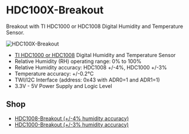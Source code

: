 # HDC100X-Breakout
Breakout with TI HDC1000 or HDC1008 Digital Humidity and Temperature Sensor.

![HDC100X-Breakout](https://github.com/watterott/HDC100X-Breakout/raw/master/hardware/HDC100X-Breakout_v11.jpg)

* [TI HDC1000 or HDC1008](http://www.ti.com/product/hdc1008) Digital Humidity and Temperature Sensor
* Relative Humidity (RH) operating range: 0% to 100%
* Relative Humidity accuracy: HDC1008 +/-4%, HDC1000 +/-3%
* Temperature accuracy: +/-0.2°C
* TWI/I2C Interface (address: 0x43 with ADR0=1 and ADR1=1)
* 3.3V - 5V Power Supply and Logic Level


## Shop
* [HDC1008-Breakout (+/-4% humidity accuracy)](http://www.watterott.com/en/HDC1008-Breakout)
* [HDC1000-Breakout (+/-3% humidity accuracy)](http://www.watterott.com/en/HDC1000-Breakout)

